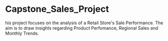 # Capstone_Sales_Project
his project focuses on the analysis of a Retail Store's Sale Performance. The aim is to draw insights regarding Product Perfomance, Regional Sales and Monthly Trends.
